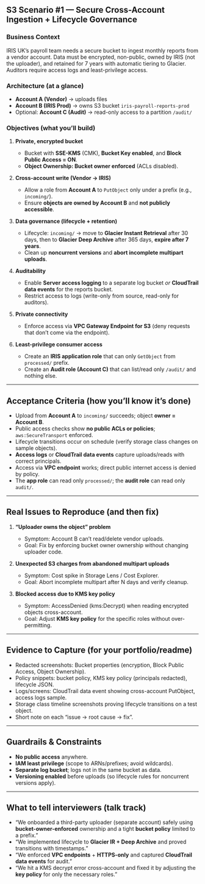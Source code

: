 ## S3 Scenario #1 — Secure Cross-Account Ingestion + Lifecycle Governance

### Business Context
IRIS UK’s payroll team needs a secure bucket to ingest monthly reports from a vendor account.
Data must be encrypted, non-public, owned by IRIS (not the uploader), and retained for 7 years
with automatic tiering to Glacier. Auditors require access logs and least-privilege access.

### Architecture (at a glance)
- **Account A (Vendor)** → uploads files
- **Account B (IRIS Prod)** → owns S3 bucket `iris-payroll-reports-prod`
- Optional: **Account C (Audit)** → read-only access to a partition `/audit/`

### Objectives (what you’ll build)
1. **Private, encrypted bucket**
   - Bucket with **SSE-KMS** (CMK), **Bucket Key enabled**, and **Block Public Access = ON**.
   - **Object Ownership: Bucket owner enforced** (ACLs disabled).

2. **Cross-account write (Vendor → IRIS)**
   - Allow a role from **Account A** to `PutObject` only under a prefix (e.g., `incoming/`).
   - Ensure **objects are owned by Account B** and **not publicly accessible**.

3. **Data governance (lifecycle + retention)**
   - Lifecycle: `incoming/` → move to **Glacier Instant Retrieval** after 30 days,
     then to **Glacier Deep Archive** after 365 days, **expire after 7 years**.
   - Clean up **noncurrent versions** and **abort incomplete multipart uploads**.

4. **Auditability**
   - Enable **Server access logging** to a separate log bucket
     _or_ **CloudTrail data events** for the reports bucket.
   - Restrict access to logs (write-only from source, read-only for auditors).

5. **Private connectivity**
   - Enforce access via **VPC Gateway Endpoint for S3** (deny requests that don’t come via the endpoint).

6. **Least-privilege consumer access**
   - Create an **IRIS application role** that can only `GetObject` from `processed/` prefix.
   - Create an **Audit role (Account C)** that can list/read only `/audit/` and nothing else.

---

## Acceptance Criteria (how you’ll know it’s done)
- Upload from **Account A** to `incoming/` succeeds; object **owner = Account B**.
- Public access checks show **no public ACLs or policies**; `aws:SecureTransport` enforced.
- Lifecycle transitions occur on schedule (verify storage class changes on sample objects).
- **Access logs** or **CloudTrail data events** capture uploads/reads with correct principals.
- Access via **VPC endpoint** works; direct public internet access is denied by policy.
- The **app role** can read only `processed/`; the **audit role** can read only `audit/`.

---

## Real Issues to Reproduce (and then fix)
1. **“Uploader owns the object” problem**
   - Symptom: Account B can’t read/delete vendor uploads.
   - Goal: Fix by enforcing bucket owner ownership without changing uploader code.

2. **Unexpected S3 charges from abandoned multipart uploads**
   - Symptom: Cost spike in Storage Lens / Cost Explorer.
   - Goal: Abort incomplete multipart after N days and verify cleanup.

3. **Blocked access due to KMS key policy**
   - Symptom: AccessDenied (kms:Decrypt) when reading encrypted objects cross-account.
   - Goal: Adjust **KMS key policy** for the specific roles without over-permitting.

---

## Evidence to Capture (for your portfolio/readme)
- Redacted screenshots: Bucket properties (encryption, Block Public Access, Object Ownership).
- Policy snippets: bucket policy, KMS key policy (principals redacted), lifecycle JSON.
- Logs/screens: CloudTrail data event showing cross-account PutObject, access logs sample.
- Storage class timeline screenshots proving lifecycle transitions on a test object.
- Short note on each “issue → root cause → fix”.

---

## Guardrails & Constraints
- **No public access** anywhere.
- **IAM least privilege** (scope to ARNs/prefixes; avoid wildcards).
- **Separate log bucket**; logs not in the same bucket as data.
- **Versioning enabled** before uploads (so lifecycle rules for noncurrent versions apply).

---

## What to tell interviewers (talk track)
- “We onboarded a third-party uploader (separate account) safely using **bucket-owner-enforced** ownership and a tight **bucket policy** limited to a prefix.”
- “We implemented lifecycle to **Glacier IR + Deep Archive** and proved transitions with timestamps.”
- “We enforced **VPC endpoints** + **HTTPS-only** and captured **CloudTrail data events** for audit.”
- “We hit a KMS decrypt error cross-account and fixed it by adjusting the **key policy** for only the necessary roles.”

